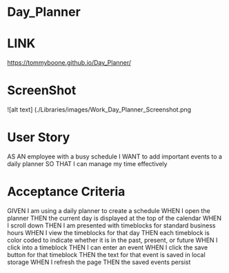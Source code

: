 # Day_Planner
# LINK
https://tommyboone.github.io/Day_Planner/

# ScreenShot
![alt text] (./Libraries/images/Work_Day_Planner_Screenshot.png

# User Story
AS AN employee with a busy schedule
I WANT to add important events to a daily planner
SO THAT I can manage my time effectively


# Acceptance Criteria
 GIVEN I am using a daily planner to create a schedule
 WHEN I open the planner
 THEN the current day is displayed at the top of the calendar
 WHEN I scroll down
 THEN I am presented with timeblocks for standard business hours
 WHEN I view the timeblocks for that day
 THEN each timeblock is color coded to indicate whether it is in the past, present, or future
 WHEN I click into a timeblock
 THEN I can enter an event
 WHEN I click the save button for that timeblock
 THEN the text for that event is saved in local storage
 WHEN I refresh the page
 THEN the saved events persist
